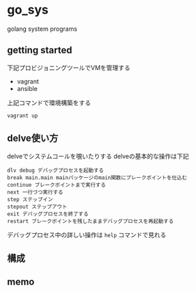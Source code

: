 # go_sys

golang system programs

## getting started

下記プロビジョニングツールでVMを管理する

- vagrant
- ansible

上記コマンドで環境構築をする

```
vagrant up
```

## delve使い方

delveでシステムコールを覗いたりする
delveの基本的な操作は下記

```
dlv debug デバッグプロセスを起動する
break main.main mainパッケージのmain関数にブレークポイントを仕込む
continue ブレークポイントまで実行する
next 一行づつ実行する
step ステップイン
stepout ステップアウト
exit デバッグプロセスを終了する
restart ブレークポイントを残したままデバッグプロセスを再起動する
```

デバッグプロセス中の詳しい操作は `help` コマンドで見れる

## 構成


## memo

